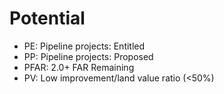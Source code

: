 # Potential

- PE: Pipeline projects: Entitled
- PP: Pipeline projects: Proposed
- PFAR: 2.0+ FAR Remaining
- PV: Low improvement/land value ratio (<50%)
